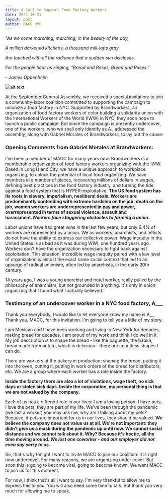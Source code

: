 ```yaml
---
title: A Call to Support Food Factory Workers
date: 2021-10-21
layout: post
author: MACC NYC
---
```


*"As we come marching, marching, in the beauty of the day,*

*A million darkened kitchens, a thousand mill-lofts gray*

*Are touched with all the radiance that a sudden sun discloses,*

*For the people hear us singing, “Bread and Roses, Bread and Roses."*

*- James Oppenheim*

![alt text](https://maccnyc.github.io/img/Bread_and_Roses-Alewitz.jpeg "Bread and Roses by Mike Alewitz, 2008")

At the September General Assembly, we received a special invitation: to join a community-labor coalition committed to supporting the campaign to unionize a food factory in NYC. Supported by Brandworkers, an organization of food factory workers of color building a solidarity union with the International Workers of the World (IWW) in NYC, they soon hope to launch a public campaign. But since the campaign is presently undercover, one of the workers, who we shall only identify as A., addressed the assembly, along with Gabriel Morales of Brandworkers, to lay out the cause:

### Opening Comments from Gabriel Morales at Brandworkers:

I've been a member of MACC for many years now. Brandworkers is a membership organization of food factory workers organizing with the IWW. Based in Long Island City, we have a unique approach to workplace organizing, to unlock the potential of local food organizing. We have members in a number of places, recovering millions of dollars in wages, defining best practices in the food factory industry, and turning the tide against a food system that is HYPER-exploitative. **The US food system has its roots in slavery, imperialism, neoliberal deals. Workers are predominantly contending with extreme hardship on the job: death on the job, women workers are underrepresented in pay and power, overrepresented in terms of sexual violence, assault and harassment._Workers face staggering obstacles to forming a union._**

Labor unions have had great wins in the last few years, but only 6.4% of workers are represented by a union. We as workers, anarchists, and leftists do not have the ability to express our collective power. Wage inequity in the United States is as bad as it was during WWI, one hundred years ago. Workers don't have the organization necessary to fight back against exploitation. This situation, incredible wage inequity paired with a low level of organization is almost the exact same social context that led to an upsurge of radical unionism, often led by anarchists, in the early 20th century.

14 years ago, I was a young anarchist and hotel worker, really pulled by the philosophy of anarchism, but not grounded in anything. It's only in union organizing that I found what I actually believed.

### Testimony of an undercover worker in a NYC food factory, A___

Thank you everybody, I would like to let everyone know my name is A__ Thank you, MACC, for this invitation. I'm going to tell you a little of my story.

I am Mexican and I have been working and living in New York for decades, making bread for decades. I am proud of my work and think I do well in it. My job description is to shape the bread - like the baguette, the babka, bread made from potato, which is delicious - there are countless shapes I can do.

There are workers at the bakery in production: shaping the bread, putting it into the oven, cutting it, putting in work orders of the bread for distributors, etc. We are a group where each worker has a role inside the factory.

**Inside the factory there are also a lot of violations, wage theft, no sick days or stolen sick days. Inside the corporation, my personal thing is that we are not valued by the company.**

Each of us has a different role in our lives: I am a loving person, I have pets, I love the pets, they are part of my life. We've been through the pandemic (we lost a worker) you may ask me, why am I talking about my pets? Because, if pets are important for us in our lives, they should be valued. **We believe the company does not value us at all. We're not important: they didn't give us a mask during the pandemic up until now. We cannot social distance and we cannot talk about it. Why? Because it's hectic, all the time moving around. _We lost one coworker - and our employer did not even say sorry to us._**

So, that's why tonight I want to invite MACC to join our coalition: it is right now undercover. For many reasons, we are organizing under cover. But soon this is going to become viral, going to become known. We want MACC to join us for this moment.

For now, I think that's all I want to say. I'm very thankful to allow me to express this to you. You will also need some time to talk. But thank you very much for allowing me to speak.
